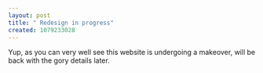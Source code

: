 ```yaml
--- 
layout: post
title: " Redesign in progress"
created: 1079233028
---
```

Yup, as you can very well see this website is undergoing a makeover, will be back with the gory details later.
